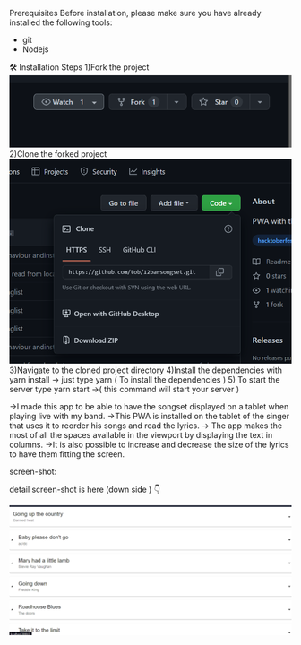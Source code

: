 Prerequisites
Before installation, please make sure you have already installed the following tools:

* git
* Nodejs

🛠️ Installation Steps
1)Fork the project
![](img/fork.png)
2)Clone the forked project
![](img/clone.png)
3)Navigate to the cloned project directory
4)Install the dependencies with yarn install
-> just type yarn ( To install the dependencies )
5)  To start the server type yarn start 
->( this command will start your server )


->I made this app to be able to have the songset displayed on a tablet when playing live with my band. 
->This PWA is installed on the tablet of the singer that uses it to reorder his songs and read the lyrics.
-> The app makes the most of all the spaces available in the viewport by displaying the text in columns.
->It is also possible to increase and decrease the size of the lyrics to have them fitting the screen.


screen-shot:

detail screen-shot is here  (down side )  👇

![](img/demo.png)